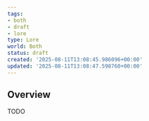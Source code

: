 ```yaml
---
tags:
- both
- draft
- lore
type: Lore
world: Both
status: draft
created: '2025-08-11T13:08:45.986096+00:00'
updated: '2025-08-11T13:08:47.598760+00:00'
---
```



## Overview

TODO
